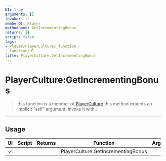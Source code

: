```yaml
---
UI: true
arguments: []
invoke: ':'
memberOf: Player
methodname: GetIncrementingBonus
returns: []
script: false
tags:
- Player/PlayerCulture/_function
- function/UI
title: PlayerCulture.GetIncrementingBonus
---
```

# PlayerCulture:GetIncrementingBonus
> this function is a member of [PlayerCulture](civ-6/lua/PlayerCulture.md)
> this method expects an implicit "self" argument. invoke it with `:`
-----
## Usage
|  UI | Script | Returns | Function | Arguments |
|:---:|:------:|-------:|:--------:|:---------|
|✓| ||PlayerCulture:GetIncrementingBonus||
